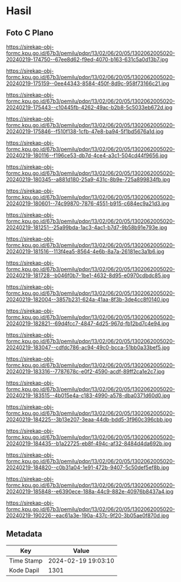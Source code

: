# Hasil

## Foto C Plano

https://sirekap-obj-formc.kpu.go.id/67b3/pemilu/pdpr/13/02/06/20/05/1302062005020-20240219-174750--67ee8d62-f9ed-4070-b163-631c5a0d13b7.jpg

https://sirekap-obj-formc.kpu.go.id/67b3/pemilu/pdpr/13/02/06/20/05/1302062005020-20240219-175159--0ee44343-8584-450f-8d9c-958f73166c21.jpg

https://sirekap-obj-formc.kpu.go.id/67b3/pemilu/pdpr/13/02/06/20/05/1302062005020-20240219-175443--c10445fb-4262-49ac-b2b8-5c5033eb672d.jpg

https://sirekap-obj-formc.kpu.go.id/67b3/pemilu/pdpr/13/02/06/20/05/1302062005020-20240219-175846--f510f138-1cfb-47e8-ba94-5f1bd5676a1d.jpg

https://sirekap-obj-formc.kpu.go.id/67b3/pemilu/pdpr/13/02/06/20/05/1302062005020-20240219-180116--f196ce53-db7d-4ce4-a3c1-504cd44f9656.jpg

https://sirekap-obj-formc.kpu.go.id/67b3/pemilu/pdpr/13/02/06/20/05/1302062005020-20240219-180345--a881d180-25a9-431c-8b9e-725a899834fb.jpg

https://sirekap-obj-formc.kpu.go.id/67b3/pemilu/pdpr/13/02/06/20/05/1302062005020-20240219-180601--74c99870-7876-4551-b915-c684ec9a21d3.jpg

https://sirekap-obj-formc.kpu.go.id/67b3/pemilu/pdpr/13/02/06/20/05/1302062005020-20240219-181251--25a99bda-1ac3-4ac1-b7d7-9b58b91e793e.jpg

https://sirekap-obj-formc.kpu.go.id/67b3/pemilu/pdpr/13/02/06/20/05/1302062005020-20240219-181516--113f4ea5-8564-4e6b-8a7a-26181ec3a1b6.jpg

https://sirekap-obj-formc.kpu.go.id/67b3/pemilu/pdpr/13/02/06/20/05/1302062005020-20240219-181728--b046f0b7-1be1-4632-8d95-e0970cdbdc85.jpg

https://sirekap-obj-formc.kpu.go.id/67b3/pemilu/pdpr/13/02/06/20/05/1302062005020-20240219-182004--3857b231-624a-41aa-8f3b-3de4cc8f0140.jpg

https://sirekap-obj-formc.kpu.go.id/67b3/pemilu/pdpr/13/02/06/20/05/1302062005020-20240219-182821--69d4fcc7-4847-4d25-967d-fb12bd7c4e94.jpg

https://sirekap-obj-formc.kpu.go.id/67b3/pemilu/pdpr/13/02/06/20/05/1302062005020-20240219-183047--cdfdc786-ac94-49c0-bcca-51bb0a33bef5.jpg

https://sirekap-obj-formc.kpu.go.id/67b3/pemilu/pdpr/13/02/06/20/05/1302062005020-20240219-183316--7787678c-e0f2-4590-acdf-89ff2ca1e2c7.jpg

https://sirekap-obj-formc.kpu.go.id/67b3/pemilu/pdpr/13/02/06/20/05/1302062005020-20240219-183515--4b015e4a-c183-4990-a578-dba0371d60d0.jpg

https://sirekap-obj-formc.kpu.go.id/67b3/pemilu/pdpr/13/02/06/20/05/1302062005020-20240219-184225--3b13e207-3eaa-44db-bdd5-3f960c396cbb.jpg

https://sirekap-obj-formc.kpu.go.id/67b3/pemilu/pdpr/13/02/06/20/05/1302062005020-20240219-184435--b1a22725-eb8f-494c-af32-8484d4da692b.jpg

https://sirekap-obj-formc.kpu.go.id/67b3/pemilu/pdpr/13/02/06/20/05/1302062005020-20240219-184820--c0b31a04-1e91-472b-9407-5c50def5ef8b.jpg

https://sirekap-obj-formc.kpu.go.id/67b3/pemilu/pdpr/13/02/06/20/05/1302062005020-20240219-185848--e6390ece-188a-44c9-882e-40976b8437a4.jpg

https://sirekap-obj-formc.kpu.go.id/67b3/pemilu/pdpr/13/02/06/20/05/1302062005020-20240219-190226--eac61a3e-190a-437c-9f20-3b05ae0f870d.jpg


## Metadata

| Key        | Value               |
| ---------- | ------------------- |
| Time Stamp | 2024-02-19 19:03:10 |
| Kode Dapil | 1301                |




